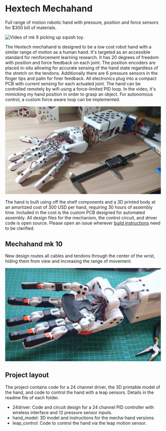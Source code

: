 Hextech Mechahand
=================

Full range of motion robotic hand with pressure, position and force sensors for $300 bill of materials.

<img src="/media/mk_9_object_pickup.png" alt="Video of mk 9 picking up squish toy." width="600"/>

The Hextech mechahand is designed to be a low cost robot hand with a similar range
of motion as a human hand. It's targeted as an accessible standard for reinforcement
learning research. It has 20 degrees of freedom with position and force feedback on
each joint. The position encoders are placed in-situ allowing for accurate sensing
of the hand state regardless of the stretch on the tendons. Additionally there are
6 pressure sensors in the finger tips and palm for finer feedback. All electronics
plug into a compact PCB with current sensing for each actuated joint. The hand can
be controlled remotely by wifi using a force-limited PID loop. In the video, it's
mimicking my hand position in order to grasp an object. For autonomous control, a
custom force aware loop can be implemented.

<img src="/media/mechahand_mk9.jpg" alt="Mechahand mk 9." width="600"/>

The hand is built using off the shelf components and a 3D printed body at an amortized
cost of 300 USD per hand, requiring 30 hours of assembly time. Included in the cost
is the custom PCB designed for automated assembly. All design files for the mechanism,
the control circuit, and driver code is open source. Please open an issue wherever
[build instructions](build-instructions.md) need to be clarified.


Mechahand mk 10
---------------

New design routes all cables and tendons through the center of the wrist, hiding them from
view and increasing the range of movement.

<img src="/media/mechahand_mk10_bottom_view.jpg" alt="Mechahand mk 10." width="600"/>


Project layout
--------------

The project contains code for a 24 channel driver, the 3D printable model of the hand, and code to control the hand with a leap sensors. Details in the readme file of each folder.

* 24driver: Code and circuit design for a 24 channel PID controller with wireless interface and 12 pressure sensor inputs.
* hand_model: 3D model and instructions for the mecha-hand versions.
* leap_control: Code to control the hand via the leap motion sensor.

